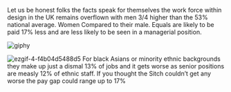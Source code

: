 



Let us be honest folks the facts speak for themselves the work force within design in the UK remains overflown with men 3/4 higher than the 53% national average. Women Compared to their male. Equals are likely to be paid 17% less and are less likely to be seen in a managerial position.

![giphy](https://user-images.githubusercontent.com/94851382/143273172-72027e98-c789-4208-9843-500d14b29566.gif)


![ezgif-4-f4b04d5488d5](https://user-images.githubusercontent.com/94851382/143441000-bcf12f4d-dbaa-4fa0-937b-008bf359900d.png)
For black Asians or minority ethnic backgrounds they make up just a dismal 13% of jobs and it gets worse as senior positions are measly 12% of ethnic staff. If you thought the Sitch couldn’t get any worse the pay gap could range up to 17%




